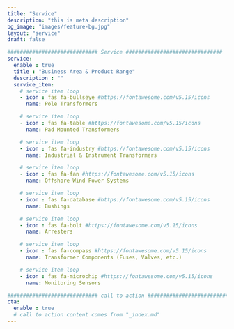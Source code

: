 ```yaml
---
title: "Service"
description: "this is meta description"
bg_image: "images/feature-bg.jpg"
layout: "service"
draft: false

############################# Service ###############################
service:
  enable : true
  title : "Business Area & Product Range"
  description : ""
  service_item:
    # service item loop
    - icon : fas fa-bullseye #https://fontawesome.com/v5.15/icons
      name: Pole Transformers

    # service item loop
    - icon : fas fa-table #https://fontawesome.com/v5.15/icons
      name: Pad Mounted Transformers

    # service item loop
    - icon : fas fa-industry #https://fontawesome.com/v5.15/icons
      name: Industrial & Instrument Transformers

    # service item loop
    - icon : fas fa-fan #https://fontawesome.com/v5.15/icons
      name: Offshore Wind Power Systems

    # service item loop
    - icon : fas fa-database #https://fontawesome.com/v5.15/icons
      name: Bushings

    # service item loop
    - icon : fas fa-bolt #https://fontawesome.com/v5.15/icons
      name: Arresters

    # service item loop
    - icon : fas fa-compass #https://fontawesome.com/v5.15/icons
      name: Transformer Components (Fuses, Valves, etc.)

    # service item loop
    - icon : fas fa-microchip #https://fontawesome.com/v5.15/icons
      name: Monitoring Sensors

############################# call to action #################################
cta:
  enable : true
  # call to action content comes from "_index.md"
---
```

